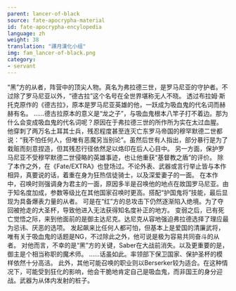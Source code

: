 ```yaml
---
parent: lancer-of-black
source: fate-apocrypha-material
id: fate-apocrypha-encylopedia
language: zh
weight: 38
translation: "譯月漢化小组"
img: fam_lancer-of-black.png
category:
- servant
---
```


“黑”方的从者，阵营中的顶尖人物。真名为弗拉德三世，是罗马尼亚的守护者。不过除了罗马尼亚以外，“德古拉”这个名号在全世界堪称无人不晓。
透过布拉姆·斯托克原作的《德古拉》，原本是罗马尼亚英雄的他，一跃成为吸血鬼的代名词而赫赫有名。
……德古拉原本的意义是“龙之子”，与吸血鬼根本八竿子打不着边。那为什么会变成吸血鬼的代名词呢？原因在于弗拉德三世的所作所为实在太过血腥。
他穿刺了两万名土耳其士兵，残忍程度甚至连灭亡东罗马帝国的穆罕默德二世都说：“我不怕任何人，但唯有恶魔另当别论”。虽然后世有人指出，部分暴行是为了栽赃而刻意捏造，但其残忍行径依然足以烙印在后人心目中。
另一方面，保护罗马尼亚不受穆罕默德二世侵略的英雄事迹，也让他重获“基督教之盾”的评价。
除了本作之外，在《Fate/EXTRA》也登场过。不论外表、武器或言行举止皆与本作相异，真要说的话，着重在身为狂热信徒骑士，以及深爱妻子的一面。
在本作中，召唤时则强调身为君主的一面，原因多半是召唤他的地点在故国罗马尼亚。由于知名度加成，参数等级比在其他国家召唤时更高。搭配“护国鬼将”技能，最后显现为具备爆表力量的从者。
可是在“红”方的总攻击下仍然逐渐陷入绝境。为了夺回被抢走的大圣杯，导致他进入无法获得知名度补正的地方。
变弱之后，已有死亡觉悟之际，来到他面前的是御主达尼克。达尼克从容地强迫弗拉德选择了理应最为忌讳、厌恶的选项。
发起飙来比任何人都可怕，但基本上是爱国的清廉武将，唯有关于吸血鬼的话题是NG，不过除此之外，他可说是极为容易共同奋斗的从者。
对他而言，不幸的是“黑”方的关键，Saber在大战前消失。以及更重要的是，御主是个相当称职的魔术师。
……话虽如此。率领部下保卫国家、保护圣杯的模样依然十分高洁。
此外，其他可能召唤的职业则以Berserker较为适合。在这种情况下，可能受到狂化的影响，他会干脆地肯定自己是吸血鬼，而非国王的身分迎战。武器为从体内发射的桩子。
